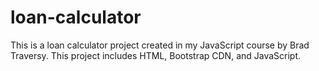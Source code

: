 # loan-calculator
This is a loan calculator project created in my JavaScript course by Brad Traversy. This project includes HTML, Bootstrap CDN, and JavaScript.
